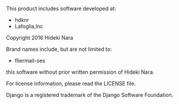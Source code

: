 This product includes software developed at:

* hdknr
* Lafoglia,Inc

Copyright 2016  Hideki Nara

Brand names include, but are not limited to:

* fliermail-ses

this software without prior written permission of Hideki Nara.

For license information, please read the LICENSE file.

Django is a registered trademark of the Django Software Foundation.
